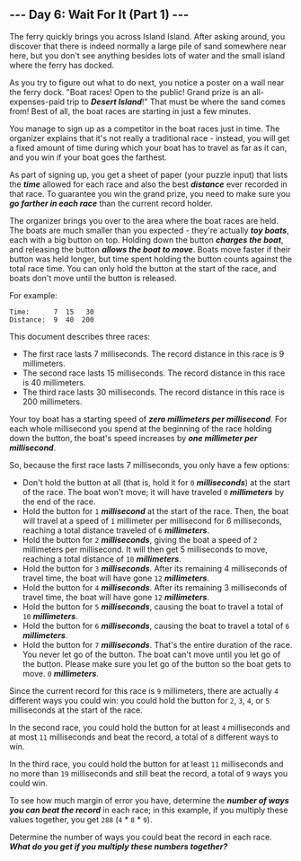 ## --- Day 6: Wait For It (Part 1) ---

The ferry quickly brings you across Island Island. After asking around, you discover that there is indeed normally a large pile of sand somewhere near here, but you don't see anything besides lots of water and the small island where the ferry has docked.

As you try to figure out what to do next, you notice a poster on a wall near the ferry dock. "Boat races! Open to the public! Grand prize is an all-expenses-paid trip to **_Desert Island_**!" That must be where the sand comes from! Best of all, the boat races are starting in just a few minutes.

You manage to sign up as a competitor in the boat races just in time. The organizer explains that it's not really a traditional race - instead, you will get a fixed amount of time during which your boat has to travel as far as it can, and you win if your boat goes the farthest.

As part of signing up, you get a sheet of paper (your puzzle input) that lists the **_time_** allowed for each race and also the best **_distance_** ever recorded in that race. To guarantee you win the grand prize, you need to make sure you **_go farther in each race_** than the current record holder.

The organizer brings you over to the area where the boat races are held. The boats are much smaller than you expected - they're actually **_toy boats_**, each with a big button on top. Holding down the button **_charges the boat_**, and releasing the button **_allows the boat to move_**. Boats move faster if their button was held longer, but time spent holding the button counts against the total race time. You can only hold the button at the start of the race, and boats don't move until the button is released.

For example:

```
Time:      7  15   30
Distance:  9  40  200
```
This document describes three races:

- The first race lasts 7 milliseconds. The record distance in this race is 9 millimeters.
- The second race lasts 15 milliseconds. The record distance in this race is 40 millimeters.
- The third race lasts 30 milliseconds. The record distance in this race is 200 millimeters.

Your toy boat has a starting speed of **_zero millimeters per millisecond_**. For each whole millisecond you spend at the beginning of the race holding down the button, the boat's speed increases by **_one millimeter per millisecond_**.

So, because the first race lasts 7 milliseconds, you only have a few options:

- Don't hold the button at all (that is, hold it for `0` **_milliseconds_**) at the start of the race. The boat won't move; it will have traveled `0` **_millimeters_** by the end of the race.
- Hold the button for `1` **_millisecond_** at the start of the race. Then, the boat will travel at a speed of `1` millimeter per millisecond for 6 milliseconds, reaching a total distance traveled of `6` **_millimeters_**.
- Hold the button for `2` **_milliseconds_**, giving the boat a speed of `2` millimeters per millisecond. It will then get 5 milliseconds to move, reaching a total distance of `10` **_millimeters_**.
- Hold the button for `3` **_milliseconds_**. After its remaining 4 milliseconds of travel time, the boat will have gone `12` **_millimeters_**.
- Hold the button for `4` **_milliseconds_**. After its remaining 3 milliseconds of travel time, the boat will have gone `12` **_millimeters_**.
- Hold the button for `5` **_milliseconds_**, causing the boat to travel a total of `10` **_millimeters_**.
- Hold the button for `6` **_milliseconds_**, causing the boat to travel a total of `6` **_millimeters_**.
- Hold the button for `7` **_milliseconds_**. That's the entire duration of the race. You never let go of the button. The boat can't move until you let go of the button. Please make sure you let go of the button so the boat gets to move. `0` **_millimeters_**.

Since the current record for this race is `9` millimeters, there are actually `4` different ways you could win: you could hold the button for `2`, `3`, `4`, or `5` milliseconds at the start of the race.

In the second race, you could hold the button for at least `4` milliseconds and at most `11` milliseconds and beat the record, a total of `8` different ways to win.

In the third race, you could hold the button for at least `11` milliseconds and no more than `19` milliseconds and still beat the record, a total of `9` ways you could win.

To see how much margin of error you have, determine the **_number of ways you can beat the record_** in each race; in this example, if you multiply these values together, you get `288` (`4` * `8` * `9`).

Determine the number of ways you could beat the record in each race. **_What do you get if you multiply these numbers together?_**